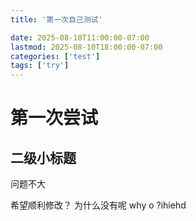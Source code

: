 ```yaml
---
title: '第一次自己测试'

date: 2025-08-10T11:00:00-07:00
lastmod: 2025-08-10T18:00:00-07:00
categories: ['test']
tags: ['try']
---
```


# 第一次尝试

## 二级小标题
问题不大

希望顺利修改？
为什么没有呢
why
o ?ihiehd
